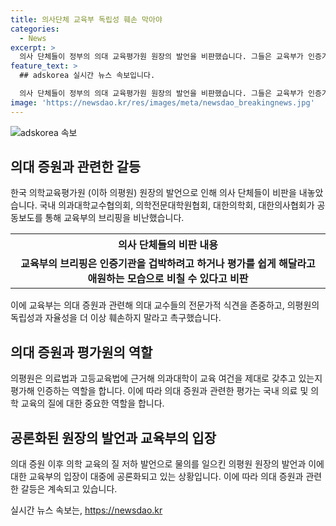 ```yaml
---
title: 의사단체 교육부 독립성 훼손 막아야
categories:
  - News
excerpt: >
  의사 단체들이 정부의 의대 교육평가원 원장의 발언을 비판했습니다. 그들은 교육부가 인증기관을 겁박하거나 쉬운평가를 원하는 것으로 비판하며, 의대 교수들의 전문가적 식견을 존중하고 의평원의 독립성과 자율성을 존중해야 한다고 촉구했습니다. 의평원은 의료법과 고등교육법에 근거하여 의과대학의 교육여건을 평가하고 인증합니다. 안덕선 의학교육평가원장의 발언에 대한 교육부 차관의 유감 표시도 이어졌습니다.
feature_text: >
  ## adskorea 실시간 뉴스 속보입니다.

  의사 단체들이 정부의 의대 교육평가원 원장의 발언을 비판했습니다. 그들은 교육부가 인증기관을 겁박하거나 쉬운평가를 원하는 것으로 비판하며, 의대 교수들의 전문가적 식견을 존중하고 의평원의 독립성과 자율성을 존중해야 한다고 촉구했습니다. 의평원은 의료법과 고등교육법에 근거하여 의과대학의 교육여건을 평가하고 인증합니다. 안덕선 의학교육평가원장의 발언에 대한 교육부 차관의 유감 표시도 이어졌습니다.
image: 'https://newsdao.kr/res/images/meta/newsdao_breakingnews.jpg'
---
```


<p><img src="https://newsdao.kr/res/images/meta/newsdao_breakingnews.jpg" alt="adskorea 속보" /></p>

<h2 data-ke-size="size26">의대 증원과 관련한 갈등</h2>

<p data-ke-size="size16">한국 의학교육평가원 (이하 의평원) 원장의 발언으로 인해 의사 단체들이 비판을 내놓았습니다. 국내 의과대학교수협의회, 의학전문대학원협회, 대한의학회, 대한의사협회가 공동보도를 통해 교육부의 브리핑을 비난했습니다.</p>

<table>
    <tr>
        <th>의사 단체들의 비판 내용</th>
    </tr>
    <tr>
        <td style="text-align: center; height: 17px;"><b>교육부의 브리핑은 인증기관을 겁박하려고 하거나 평가를 쉽게 해달라고 애원하는 모습으로 비칠 수 있다고 비판</b></td>
    </tr>
</table>

<p data-ke-size="size16">이에 교육부는 의대 증원과 관련해 의대 교수들의 전문가적 식견을 존중하고, 의평원의 독립성과 자율성을 더 이상 훼손하지 말라고 촉구했습니다.</p>

<h2 data-ke-size="size26">의대 증원과 평가원의 역할</h2>

<p data-ke-size="size16">의평원은 의료법과 고등교육법에 근거해 의과대학이 교육 여건을 제대로 갖추고 있는지 평가해 인증하는 역할을 합니다. 이에 따라 의대 증원과 관련한 평가는 국내 의료 및 의학 교육의 질에 대한 중요한 역할을 합니다.</p>

<h2 data-ke-size="size26">공론화된 원장의 발언과 교육부의 입장</h2>

<p data-ke-size="size16">의대 증원 이후 의학 교육의 질 저하 발언으로 물의를 일으킨 의평원 원장의 발언과 이에 대한 교육부의 입장이 대중에 공론화되고 있는 상황입니다. 이에 따라 의대 증원과 관련한 갈등은 계속되고 있습니다.</p>
실시간 뉴스 속보는, <a href="https://newsdao.kr" rel="dofollow">https://newsdao.kr</a>


